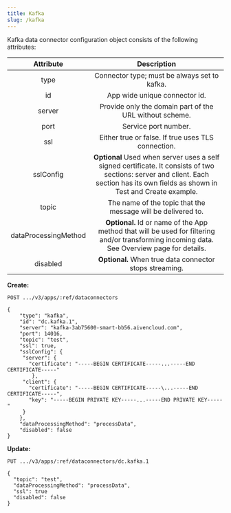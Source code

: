 ```yaml
---
title: Kafka
slug: /kafka
---
```



Kafka data connector configuration object consists of the following attributes:

| Attribute | 	Description| 
| :-------------: |:-------------:| 
| type| 	Connector type; must be always set to kafka.| 
| id	| App wide unique connector id.| 
| server| 	Provide only the domain part of the URL without scheme.| 
| port| Service port number.| 
| ssl	| Either true or false. If true uses TLS connection.| 
| sslConfig| 	**Optional**  Used when server uses a self signed certificate. It consists of two sections: server and client. Each section has its own fields as shown in Test and Create example.| 
| topic	| The name of the topic that the message will be delivered to.| 
| dataProcessingMethod| 	**Optional.** Id or name of the App method that will be used for filtering and/or transforming incoming data. See Overview page for details.| 
| disabled | **Optional.** When true data connector stops streaming. |

**Create:**
```
POST .../v3/apps/:ref/dataconnectors

{
    "type": "kafka",
    "id": "dc.kafka.1",
    "server": "kafka-3ab75600-smart-bb56.aivencloud.com",
    "port": 14016,
    "topic": "test",
    "ssl": true,
    "sslConfig": {
     "server": {
       "certificate": "-----BEGIN CERTIFICATE-----...-----END CERTIFICATE-----"
        },
     "client": {
       "certificate": "-----BEGIN CERTIFICATE-----\...-----END CERTIFICATE-----",
       "key": "-----BEGIN PRIVATE KEY-----...-----END PRIVATE KEY-----"
     }
    },
    "dataProcessingMethod": "processData",   
    "disabled": false
}
```

**Update:**
```
PUT .../v3/apps/:ref/dataconnectors/dc.kafka.1

{
  "topic": "test",
  "dataProcessingMethod": "processData",
  "ssl": true
  "disabled": false
}
```